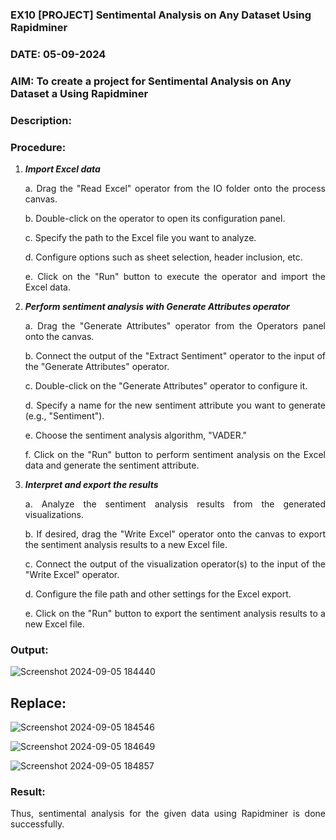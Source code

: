 ### EX10 [PROJECT] Sentimental Analysis on Any Dataset Using Rapidminer
### DATE: 05-09-2024
### AIM: To create a project for Sentimental Analysis on Any Dataset a Using Rapidminer
### Description: 
<div align = "justify">

### Procedure:
1) ***Import Excel data***
    <p>a. Drag the "Read Excel" operator from the IO folder onto the process canvas.
    <p>b. Double-click on the operator to open its configuration panel.
    <p>c. Specify the path to the Excel file you want to analyze.
    <p>d. Configure options such as sheet selection, header inclusion, etc.
    <p>e. Click on the "Run" button to execute the operator and import the Excel data.
2) ***Perform sentiment analysis with Generate Attributes operator***
    <p>a. Drag the "Generate Attributes" operator from the Operators panel onto the canvas.
    <p>b. Connect the output of the "Extract Sentiment" operator to the input of the "Generate Attributes" operator.
    <p>c. Double-click on the "Generate Attributes" operator to configure it.
    <p>d. Specify a name for the new sentiment attribute you want to generate (e.g., "Sentiment").
    <p>e. Choose the sentiment analysis algorithm, "VADER."
    <p>f. Click on the "Run" button to perform sentiment analysis on the Excel data and generate the sentiment attribute.
3) ***Interpret and export the results***
    <p>a. Analyze the sentiment analysis results from the generated visualizations.
    <p>b. If desired, drag the "Write Excel" operator onto the canvas to export the sentiment analysis results to a new Excel file.
    <p>c. Connect the output of the visualization operator(s) to the input of the "Write Excel" operator.
    <p>d. Configure the file path and other settings for the Excel export.
    <p>e. Click on the "Run" button to export the sentiment analysis results to a new Excel file.

### Output:

![Screenshot 2024-09-05 184440](https://github.com/user-attachments/assets/ed15f97c-090e-459f-9b57-32c1e6a0797f)

## Replace:

![Screenshot 2024-09-05 184546](https://github.com/user-attachments/assets/501c9e02-ad00-4abf-8c81-7a82fa2b3bc5)


![Screenshot 2024-09-05 184649](https://github.com/user-attachments/assets/79ec5581-aa13-4d0e-be9f-342ec9c49cac)


![Screenshot 2024-09-05 184857](https://github.com/user-attachments/assets/fabff075-09a7-4dd1-bb9f-09185282b1d4)


### Result:
Thus, sentimental analysis for the given data using Rapidminer is done successfully.
